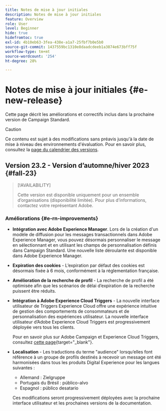 ```yaml
---
title: Notes de mise à jour initiales
description: Notes de mise à jour initiales
feature: Overview
role: User
level: Beginner
hide: true
hidefromtoc: true
exl-id: 4b10eb63-3fea-438e-a1a7-25fbf7b0e5b0
source-git-commit: 1437559bc1310e8daadcdeeb1a3874e673bff75f
workflow-type: tm+mt
source-wordcount: '254'
ht-degree: 28%

---
```



# Notes de mise à jour initiales {#e-new-release}

Cette page décrit les améliorations et correctifs inclus dans la prochaine version de Campaign Standard.

>[!CAUTION]
>
> Ce contenu est sujet à des modifications sans préavis jusqu&#39;à la date de mise à niveau des environnements d&#39;évaluation. Pour en savoir plus, consultez la [page du calendrier des versions](../../rn/using/release-planning.md).

## Version 23.2 - Version d’automne/hiver 2023 {#fall-23}

>[!AVAILABILITY]
>
>Cette version est disponible uniquement pour un ensemble d’organisations (disponibilité limitée). Pour plus d’informations, contactez votre représentant Adobe.

### Améliorations {#e-rn-improvements}

* **Intégration avec Adobe Experience Manager**. Lors de la création d&#39;un modèle de diffusion pour les messages transactionnels dans Adobe Experience Manager, vous pouvez désormais personnaliser le message en sélectionnant et en utilisant les champs de personnalisation définis dans Campaign Standard. Une nouvelle liste déroulante est disponible dans Adobe Experience Manager.

* **Expiration des cookies** - L’expiration par défaut des cookies est désormais fixée à 6 mois, conformément à la réglementation française.

* **Amélioration de la recherche de profil** - La recherche de profil a été optimisée afin que les scénarios de délai d’expiration de la recherche puissent être réduits.

* **Intégration à Adobe Experience Cloud Triggers** - La nouvelle interface utilisateur de Triggers Experience Cloud offre une expérience intuitive de gestion des comportements de consommateurs et de personnalisation des expériences utilisateur. La nouvelle interface utilisateur d’Adobe Experience Cloud Triggers est progressivement déployée vers tous les clients.

  Pour en savoir plus sur Adobe Campaign et Experience Cloud Triggers, consultez [cette page](https://experienceleague.adobe.com/docs/experience-cloud/triggers/overview.html){target="_blank"}.

* **Localisation** - Les traductions du terme &quot;audience&quot; lorsqu’elles font référence à un groupe de profils destinés à recevoir un message ont été harmonisées dans tous les produits Digital Experience pour les langues suivantes :

   * Allemand : Zielgruppe
   * Portugais du Brésil : público-alvo
   * Espagnol : público desatario

  Ces modifications seront progressivement déployées avec la prochaine interface utilisateur et les prochaines versions de la documentation.